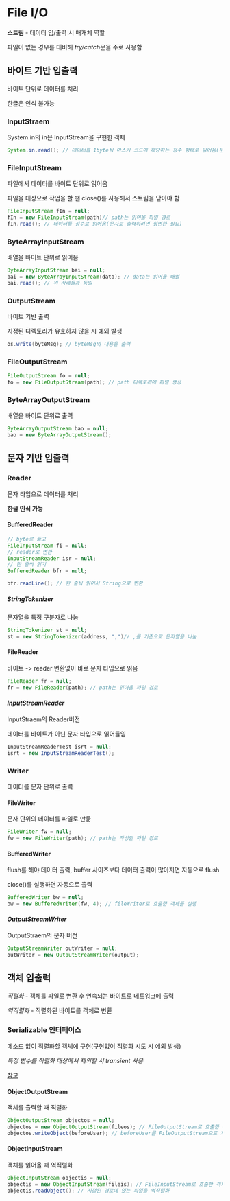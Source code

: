 # File I/O
**스트림** - 데이터 입/출력 시 매개체 역할

파일이 없는 경우를 대비해 *try/catch*문을 주로 사용함
## 바이트 기반 입출력
바이트 단위로 데이터를 처리

한글은 인식 불가능
### InputStraem
System.in의 in은 InputStream을 구현한 객체
```java
System.in.read(); // 데이터를 1byte씩 아스키 코드에 해당하는 정수 형태로 읽어옴(문자로 출력하려면 형변환 필요)
```
### FileInputStream
파일에서 데이터를 바이트 단위로 읽어옴

파일을 대상으로 작업을 할 땐 close()를 사용해서 스트림을 닫아야 함
```java
FileInputStream fIn = null;
fIn = new FileInputStream(path)// path는 읽어올 파일 경로
fIn.read(); // 데이터를 정수로 읽어옴(문자로 출력하려면 형변환 필요)
```
### ByteArrayInputStream
배열을 바이트 단위로 읽어옴
```java
ByteArrayInputStream bai = null;
bai = new ByteArrayInputStream(data); // data는 읽어올 배열
bai.read(); // 위 사례들과 동일
```
### OutputStream
바이트 기반 출력

지정된 디렉토리가 유효하지 않을 시 예외 발생
```java
os.write(byteMsg); // byteMsg의 내용을 출력
```
### FileOutputStream
```java
FileOutputStream fo = null;
fo = new FileOutputStream(path); // path 디렉토리에 파일 생성
```
### ByteArrayOutputStream
배열을 바이트 단위로 출력
```java
ByteArrayOutputStream bao = null;
bao = new ByteArrayOutputStream();
```
## 문자 기반 입출력
### Reader
문자 타입으로 데이터를 처리

**한글 인식 가능**
#### BufferedReader
```java
// byte로 뚫고
FileInputStream fi = null;
// reader로 변환
InputStreamReader isr = null;
// 한 줄씩 읽기 
BufferedReader bfr = null;

bfr.readLine(); // 한 줄씩 읽어서 String으로 변환
```
##### *StringTokenizer*
문자열을 특정 구분자로 나눔
```java
StringTokenizer st = null;
st = new StringTokenizer(address, ",")// ,를 기준으로 문자열을 나눔
```
#### FileReader
바이트 -> reader 변환없이 바로 문자 타입으로 읽음
```java
FileReader fr = null;
fr = new FileReader(path); // path는 읽어올 파일 경로
```
#### *InputStreamReader*
InputStraem의 Reader버전

데이터를 바이트가 아닌 문자 타입으로 읽어들임
```java
InputStreamReaderTest isrt = null;
isrt = new InputStreamReaderTest();
```
### Writer
데이터를 문자 단위로 출력
#### FileWriter
문자 단위의 데이터를 파일로 만듦
```java
FileWriter fw = null;
fw = new FileWriter(path); // path는 작성할 파일 경로
```
#### BufferedWriter
flush를 해야 데이터 출력, buffer 사이즈보다 데이터 출력이 많아지면 자동으로 flush

close()를 실행하면 자동으로 출력
```java
BufferedWriter bw = null;
bw = new BufferedWriter(fw, 4); // fileWriter로 호출한 객체를 실행
```
#### *OutputStreamWriter*
OutputStraem의 문자 버전
```java
OutputStreamWriter outWriter = null;
outWriter = new OutputStreamWriter(output);
```
## 객체 입출력
*직렬화* - 객체를 파일로 변환 후 연속되는 바이트로 네트워크에 출력

*역직렬화* - 직렬화된 바이트를 객체로 변환
### Serializable 인터페이스
메소드 없이 직렬화할 객체에 구현(구현없이 직렬화 시도 시 예외 발생)

*특정 변수를 직렬화 대상에서 제외할 시 transient 사용*

[참고](https://github.com/DahyeonS/Java_Python_Lecture/blob/main/20230811/iopkg/SerializableUser.java)
#### ObjectOutputStream
객체를 출력할 때 직렬화
```java
ObjectOutputStream objectos = null;
objectos = new ObjectOutputStream(fileos); // FileOutputStream로 호출한 객체를 실행
objectos.writeObject(beforeUser); // beforeUser를 FileOutputStream으로 지정한 경로에 파일로 저장
```
#### ObjectInputStream
객체를 읽어올 때 역직렬화
```java
ObjectInputStream objectis = null;
objectis = new ObjectInputStream(fileis); // FileInputStream로 호출한 객체를 실행
objectis.readObject(); // 지정된 경로에 있는 파일을 역직렬화
```
